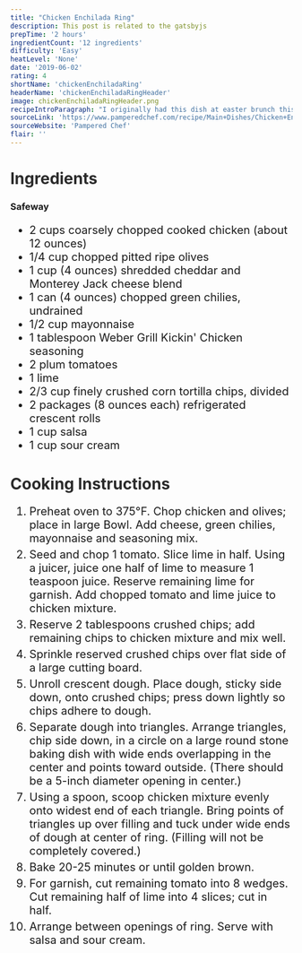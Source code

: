 ```yaml
---
title: "Chicken Enchilada Ring"
description: This post is related to the gatsbyjs
prepTime: '2 hours'
ingredientCount: '12 ingredients'
difficulty: 'Easy'
heatLevel: 'None'
date: '2019-06-02'
rating: 4
shortName: 'chickenEnchiladaRing'
headerName: 'chickenEnchiladaRingHeader'
image: chickenEnchiladaRingHeader.png
recipeIntroParagraph: "I originally had this dish at easter brunch this year, and really liked it. It was very simple to make; the most challenging part was getting the tortilla chip crumbs to stick to the crescent rolls. With a little bit of force, and placing the bits that fell off back on the dough, it was easy enough. The chicken filling tasted great, and was held in place nicely by the crescent rolls. The ring comes out of the oven already cut into easy to grab pieces, and thus would be a great apetizer for a small party. I added guac to the salsa and sour cream dipping options, and that tasted fantastic with everything as well."
sourceLink: 'https://www.pamperedchef.com/recipe/Main+Dishes/Chicken+Enchilada+Ring/19993'
sourceWebsite: 'Pampered Chef'
flair: ''
---
```

<h1 style="color: #2B2B2B;">Ingredients</h1>

<h3>Safeway</h3>
<ul style="font-size: 20px;">
    <li>2 cups coarsely chopped cooked chicken (about 12 ounces)</li>
    <li>1/4 cup chopped pitted ripe olives</li>
    <li>1 cup (4 ounces) shredded cheddar and Monterey Jack cheese blend</li>
    <li>1 can (4 ounces) chopped green chilies, undrained</li>
    <li>1/2 cup mayonnaise</li>
    <li>1 tablespoon Weber Grill Kickin' Chicken seasoning</li>
    <li>2 plum tomatoes</li>
    <li>1 lime</li>
    <li>2/3 cup finely crushed corn tortilla chips, divided</li>
    <li>2 packages (8 ounces each) refrigerated crescent rolls</li>
    <li>1 cup salsa</li>
    <li>1 cup sour cream</li>
</ul>

<h1 style="color: #2B2B2B; margin-top: 40px;">Cooking Instructions</h1>
<ol style="font-size: 20px" className="cookingInstructionsOL">
    <li style="margin: 5px 0;">Preheat oven to 375°F. Chop chicken and olives; place in large Bowl. Add cheese, green chilies, mayonnaise and seasoning mix.</li>
    <li style="margin: 5px 0;">Seed and chop 1 tomato. Slice lime in half. Using a juicer, juice one half of lime to measure 1 teaspoon juice. Reserve remaining lime for garnish. Add chopped tomato and lime juice to chicken mixture.</li>
    <li style="margin: 5px 0;">Reserve 2 tablespoons crushed chips; add remaining chips to chicken mixture and mix well.</li>
    <li style="margin: 5px 0;">Sprinkle reserved crushed chips over flat side of a large cutting board. </li>
    <li style="margin: 5px 0;">Unroll crescent dough. Place dough, sticky side down, onto crushed chips; press down lightly so chips adhere to dough.</li>
    <li style="margin: 5px 0;">Separate dough into triangles. Arrange triangles, chip side down, in a circle on a large round stone baking dish with wide ends overlapping in the center and points toward outside. (There should be a 5-inch diameter opening in center.)</li>
    <li style="margin: 5px 0;">Using a spoon, scoop chicken mixture evenly onto widest end of each triangle. Bring points of triangles up over filling and tuck under wide ends of dough at center of ring. (Filling will not be completely covered.)</li>
    <li style="margin: 5px 0;">Bake 20-25 minutes or until golden brown.</li>
    <li style="margin: 5px 0;">For garnish, cut remaining tomato into 8 wedges. Cut remaining half of lime into 4 slices; cut in half.</li>
    <li style="margin: 5px 0;">Arrange between openings of ring. Serve with salsa and sour cream.</li>
</ol>